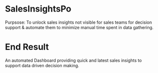 # SalesInsightsPo
Purpsose: To unlock sales insights not visible for sales teams for decision support & automate them to minimize manual time spent in data gathering. 
# End Result
An automated Dashboard providing quick and latest sales insights to support data driven decision making. 
